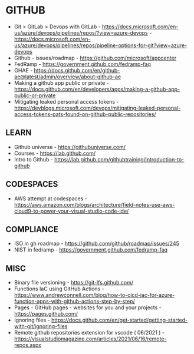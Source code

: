 # GITHUB

* Git > GitLab > Devops with GitLab - https://docs.microsoft.com/en-us/azure/devops/pipelines/repos/?view=azure-devops - 
https://docs.microsoft.com/en-us/azure/devops/pipelines/repos/pipeline-options-for-git?view=azure-devops
* Github - issues/roadmap - https://github.com/microsoft/appcenter
* FedRamp - https://government.github.com/fedramp-faq
* GHAE - https://docs.github.com/en/github-ae@latest/admin/overview/about-github-ae
* Making a github app public or private - https://docs.github.com/en/developers/apps/making-a-github-app-public-or-private
* Mitigating leaked personal access tokens - https://devblogs.microsoft.com/devops/mitigating-leaked-personal-access-tokens-pats-found-on-github-public-repositories/

## LEARN

* Github universe - https://githubuniverse.com/
* Courses - https://lab.github.com/
* Intro to Github - https://lab.github.com/githubtraining/introduction-to-github 

## CODESPACES

* AWS attempt at codespaces - https://aws.amazon.com/blogs/architecture/field-notes-use-aws-cloud9-to-power-your-visual-studio-code-ide/

## COMPLIANCE

* ISO in gh roadmap - https://github.com/github/roadmap/issues/245
* NIST in fedramp - https://government.github.com/fedramp-faq

## MISC
 
* Binary file versioning - https://git-lfs.github.com/
* Functions IaC using GitHub Actions - https://www.andrewconnell.com/blog/how-to-cicd-iac-for-azure-function-apps-with-github-actions-step-by-step/
* Pages - GitHub pages - websites for you and your projects - https://pages.github.com/
* Ignoring files - https://docs.github.com/en/get-started/getting-started-with-git/ignoring-files
* Remote github repositories extension for vscode ( 06/2021 ) - https://visualstudiomagazine.com/articles/2021/06/16/remote-repos.aspx
